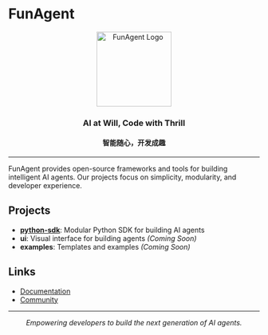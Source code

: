 
# FunAgent

<p align="center">
  <img src="https://via.placeholder.com/150x150?text=FunAgent" alt="FunAgent Logo" width="150"/>
</p>

<h3 align="center">AI at Will, Code with Thrill</h3>
<h4 align="center">智能随心，开发成趣</h4>

---

FunAgent provides open-source frameworks and tools for building intelligent AI agents. Our projects focus on simplicity, modularity, and developer experience.

## Projects

- [**python-sdk**](https://github.com/FunAgent/python-sdk): Modular Python SDK for building AI agents
- **ui**: Visual interface for building agents *(Coming Soon)*
- **examples**: Templates and examples *(Coming Soon)*

## Links

- [Documentation](https://funagent.readthedocs.io/)
- [Community](https://discord.gg/funagent)

---

<p align="center">
  <i>Empowering developers to build the next generation of AI agents.</i>
</p>
